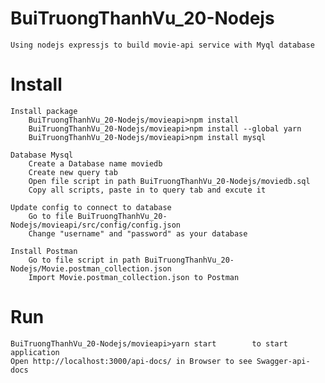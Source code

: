 # BuiTruongThanhVu_20-Nodejs
	Using nodejs expressjs to build movie-api service with Myql database
	
# Install
	Install package
		BuiTruongThanhVu_20-Nodejs/movieapi>npm install
		BuiTruongThanhVu_20-Nodejs/movieapi>npm install --global yarn
		BuiTruongThanhVu_20-Nodejs/movieapi>npm install mysql
		
	Database Mysql
		Create a Database name moviedb
		Create new query tab
		Open file script in path BuiTruongThanhVu_20-Nodejs/moviedb.sql
		Copy all scripts, paste in to query tab and excute it
		
	Update config to connect to database
		Go to file BuiTruongThanhVu_20-Nodejs/movieapi/src/config/config.json
		Change "username" and "password" as your database
		
	Install Postman
		Go to file script in path BuiTruongThanhVu_20-Nodejs/Movie.postman_collection.json
		Import Movie.postman_collection.json to Postman
		
# Run
	BuiTruongThanhVu_20-Nodejs/movieapi>yarn start        to start application
	Open http://localhost:3000/api-docs/ in Browser to see Swagger-api-docs
	

